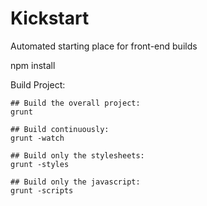Kickstart
=========

Automated starting place for front-end builds

npm install


Build Project:

	## Build the overall project:
	grunt

	## Build continuously:
	grunt -watch
	
	## Build only the stylesheets:
	grunt -styles
	
	## Build only the javascript:
	grunt -scripts
 